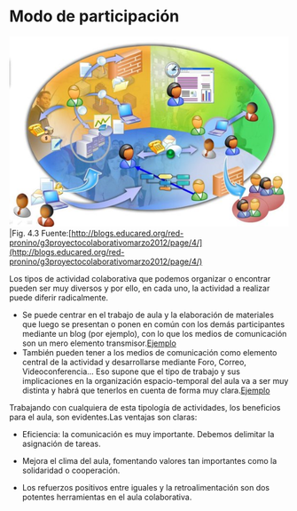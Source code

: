 
# Modo de participación
![](img/trabajo-colaborativo1.jpg)
|Fig. 4.3 Fuente:[http://blogs.educared.org/red-pronino/g3proyectocolaborativomarzo2012/page/4/](http://blogs.educared.org/red-pronino/g3proyectocolaborativomarzo2012/page/4/)



Los tipos de actividad colaborativa que podemos organizar o encontrar pueden ser muy diversos y por ello, en cada uno, la actividad a realizar puede diferir radicalmente.

- Se puede centrar en el trabajo de aula y la elaboración de materiales que luego se presentan o ponen en común con los demás participantes mediante un blog (por ejemplo), con lo que los medios de comunicación son un mero elemento transmisor.[Ejemplo](http://volmagma.blogspot.com.es/)
- También pueden tener a los medios de comunicación como elemento central de la actividad y desarrollarse mediante Foro, Correo, Videoconferencia... Eso supone que el tipo de trabajo y sus implicaciones en la organización espacio-temporal del aula va a ser muy distinta y habrá que tenerlos en cuenta de forma muy clara.[Ejemplo](http://pasapalabras.webnode.es/)



Trabajando con cualquiera de esta tipología de actividades, los beneficios para el aula, son evidentes.Las ventajas son claras:

- Eficiencia: la comunicación es muy importante. Debemos delimitar la asignación de tareas.

- Mejora el clima del aula, fomentando valores tan importantes como la solidaridad o cooperación.

- Los refuerzos positivos entre iguales y la retroalimentación son dos potentes herramientas en el aula colaborativa.





